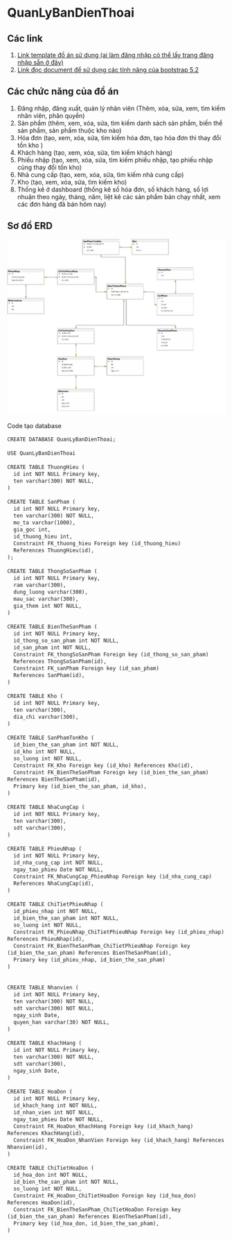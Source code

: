 ﻿# QuanLyBanDienThoai

## Các link
1. [Link template đồ án sử dụng (ai làm đăng nhập có thể lấy trang đăng nhập sẵn ở đây)](https://bootstrapmade.com/nice-admin-bootstrap-admin-html-template/)
2. [Link đọc document để sử dụng các tính năng của bootstrap 5.2](https://getbootstrap.com/docs/5.2/getting-started/introduction/)

## Các chức năng của đồ án
1. Đăng nhập, đăng xuất, quản lý nhân viên (Thêm, xóa, sửa, xem, tìm kiếm nhân viên, phân quyền) 
2. Sản phẩm (thêm, xem, xóa, sửa, tìm kiếm danh sách sản phẩm, biến thể sản phẩm, sản phẩm thuộc kho nào)
3. Hóa đơn (tạo, xem, xóa, sửa, tìm kiếm hóa đơn, tạo hóa đơn thì thay đổi tồn kho )
4. Khách hàng (tạo, xem, xóa, sửa, tìm kiếm khách hàng)
5. Phiếu nhập (tạo, xem, xóa, sửa, tìm kiếm phiếu nhập, tạo phiếu nhập cũng thay đổi tồn kho)
6. Nhà cung cấp (tạo, xem, xóa, sửa, tìm kiếm nhà cung cấp)
7. Kho (tạo, xem, xóa, sửa, tìm kiếm kho)
8. Thống kê ở dashboard (thống kê số hóa đơn, số khách hàng, số lợi nhuận theo ngày, tháng, năm, liệt kê các sản phẩm bán chạy nhất, xem các đơn hàng đã bán hôm nay)

## Sơ đồ ERD
![ERD diagram](/Content/img/ERD.png)

Code tạo database
```
CREATE DATABASE QuanLyBanDienThoai;

USE QuanLyBanDienThoai

CREATE TABLE ThuongHieu (
  id int NOT NULL Primary key,
  ten varchar(300) NOT NULL,
)

CREATE TABLE SanPham (
  id int NOT NULL Primary key,
  ten varchar(300) NOT NULL,
  mo_ta varchar(1000),
  gia_goc int,
  id_thuong_hieu int,
  Constraint FK_thuong_hieu Foreign key (id_thuong_hieu) 
  References ThuongHieu(id),
);

CREATE TABLE ThongSoSanPham (
  id int NOT NULL Primary key,
  ram varchar(300),
  dung_luong varchar(300),
  mau_sac varchar(300),
  gia_them int NOT NULL,
)

CREATE TABLE BienTheSanPham (
  id int NOT NULL Primary key,
  id_thong_so_san_pham int NOT NULL,
  id_san_pham int NOT NULL,
  Constraint FK_thongSoSanPham Foreign key (id_thong_so_san_pham)
  References ThongSoSanPham(id),
  Constraint FK_sanPham Foreign key (id_san_pham)
  References SanPham(id),
)

CREATE TABLE Kho (
  id int NOT NULL Primary key,
  ten varchar(300),
  dia_chi varchar(300),
)

CREATE TABLE SanPhamTonKho (
  id_bien_the_san_pham int NOT NULL,
  id_kho int NOT NULL,
  so_luong int NOT NULL,
  Constraint FK_Kho Foreign key (id_kho) References Kho(id),
  Constraint FK_BienTheSanPham Foreign key (id_bien_the_san_pham) References BienTheSanPham(id),
  Primary key (id_bien_the_san_pham, id_kho),
)

CREATE TABLE NhaCungCap (
  id int NOT NULL Primary key,
  ten varchar(300),
  sdt varchar(300),
)

CREATE TABLE PhieuNhap (
  id int NOT NULL Primary key,
  id_nha_cung_cap int NOT NULL, 
  ngay_tao_phieu Date NOT NULL,
  Constraint FK_NhaCungCap_PhieuNhap Foreign key (id_nha_cung_cap)
  References NhaCungCap(id),
)

CREATE TABLE ChiTietPhieuNhap (
  id_phieu_nhap int NOT NULL,
  id_bien_the_san_pham int NOT NULL,
  so_luong int NOT NULL,
  Constraint FK_PhieuNhap_ChiTietPhieuNhap Foreign key (id_phieu_nhap) References PhieuNhap(id),
  Constraint FK_BienTheSanPham_ChiTietPhieuNhap Foreign key (id_bien_the_san_pham) References BienTheSanPham(id),
  Primary key (id_phieu_nhap, id_bien_the_san_pham)
)


CREATE TABLE Nhanvien (
  id int NOT NULL Primary key,
  ten varchar(300) NOT NULL,
  sdt varchar(300) NOT NULL,
  ngay_sinh Date,
  quyen_han varchar(30) NOT NULL,
)

CREATE TABLE KhachHang (
  id int NOT NULL Primary key,
  ten varchar(300) NOT NULL,
  sdt varchar(300),
  ngay_sinh Date,
)

CREATE TABLE HoaDon (
  id int NOT NULL Primary key,
  id_khach_hang int NOT NULL,
  id_nhan_vien int NOT NULL,
  ngay_tao_phieu Date NOT NULL,
  Constraint FK_HoaDon_KhachHang Foreign key (id_khach_hang) References KhachHang(id),
  Constraint FK_HoaDon_NhanVien Foreign key (id_khach_hang) References Nhanvien(id),
)

CREATE TABLE ChiTietHoaDon (
  id_hoa_don int NOT NULL,
  id_bien_the_san_pham int NOT NULL,
  so_luong int NOT NULL,
  Constraint FK_HoaDon_ChiTietHoaDon Foreign key (id_hoa_don) References HoaDon(id),
  Constraint FK_BienTheSanPham_ChiTietHoaDon Foreign key (id_bien_the_san_pham) References BienTheSanPham(id),
  Primary key (id_hoa_don, id_bien_the_san_pham),
)
```